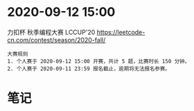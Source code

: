 
# 2020-09-12 15:00

力扣杯 秋季编程大赛 LCCUP'20 https://leetcode-cn.com/contest/season/2020-fall/
```console
大赛规则
1. 个人赛于 2020-09-12 15:00 开赛，共计 5 题，比赛时长 150 分钟。
2. 个人赛于 2020-09-11 23:59 报名截止，逾期将无法报名参赛。
```

# 笔记
